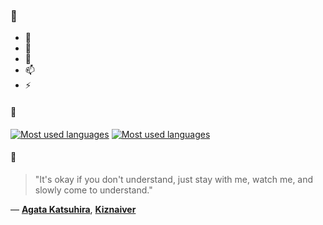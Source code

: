 ### 👋

- 🔭
- 🌱
- 💬
- 📫
- ⚡

#### 🧏

[![Most used languages](https://github-readme-stats-aynah.vercel.app/api/top-langs/?username=aynh&theme=solarized-dark&langs_count=6&layout=compact&hide_title=true)](https://github.com/anuraghazra/github-readme-stats#gh-dark-mode-only)
[![Most used languages](https://github-readme-stats-aynah.vercel.app/api/top-langs/?username=aynh&theme=solarized-light&langs_count=6&layout=compact&hide_title=true)](https://github.com/anuraghazra/github-readme-stats#gh-light-mode-only)

#### 💬

> "It's okay if you don't understand, just stay with me, watch me, and slowly come to understand."

&mdash; [**Agata Katsuhira**](https://myanimelist.net/character.php?q=Agata%20Katsuhira&cat=character), [**Kiznaiver**](https://myanimelist.net/search/all?q=Kiznaiver&cat=all)
